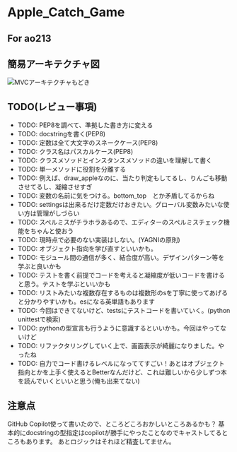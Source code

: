 # Apple_Catch_Game

## For ao213

## 簡易アーキテクチャ図

![MVCアーキテクチャもどき](https://user-images.githubusercontent.com/36401898/126044596-227056a4-fe08-409d-afc1-2a0a0c5a2062.png)

## TODO(レビュー事項)

- TODO: PEP8を調べて、準拠した書き方に変える
- TODO: docstringを書く(PEP8)
- TODO: 定数は全て大文字のスネークケース(PEP8)
- TODO: クラス名はパスカルケース(PEP8)
- TODO: クラスメソッドとインスタンスメソッドの違いを理解して書く
- TODO: 単一メソッドに役割を分離する
- TODO: 例えば、draw_appleなのに、当たり判定もしてるし、りんごも移動させてるし、凝縮させすぎ
- TODO: 変数の名前に気をつける。bottom_top　とか矛盾してるからね
- TODO: settingsは出来るだけ定数だけおきたい。グローバル変数みたいな使い方は管理がしづらい
- TODO: スペルミスがチラホラあるので、エディターのスペルミスチェック機能をちゃんと使おう
- TODO: 現時点で必要のない実装はしない。(YAGNIの原則)
- TODO: オブジェクト指向を学び直すといいかも。
- TODO: モジュール間の通信が多く、結合度が高い。デザインパターン等を学ぶと良いかも
- TODO: テストを書く前提でコードを考えると凝縮度が低いコードを書けると思う。テストを学ぶといいかも
- TODO: リストみたいな複数存在するものは複数形のsを丁寧に使ってあげると分かりやすいかも。esになる英単語もあります
- TODO: 今回はできてないけど、testsにテストコードを書いていく。(python unittestで検索)
- TODO: pythonの型宣言も行うように意識するといいかも。今回はやってないけど
- TODO: リファクタリングしていく上で、画面表示が綺麗になりました。やったね
- TODO: 自力でコード書けるレベルになっててすごい！あとはオブジェクト指向とかを上手く使えるとBetterなんだけど、これは難しいから少しずつ本を読んでいくといいと思う(俺も出来てない)

## 注意点

GitHub Copilot使って書いたので、ところどころおかしいところあるかも？
基本的にdocstringの型指定はcopilotが勝手にやったことなのでキャストしてるところもあります。
あとロジックはそれほど精査してません。